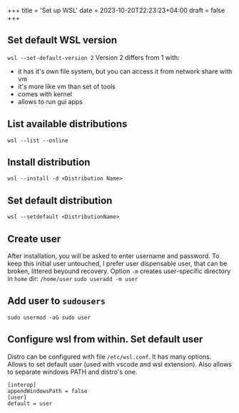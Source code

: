+++
title = 'Set up WSL'
date = 2023-10-20T22:23:23+04:00
draft = false
+++

## Set default WSL version
`wsl --set-default-version 2`
Version 2 differs from 1 with:
- it has it's own file system, but you can access it from network share with vm
- it's more like vm than set of tools
- comes with kernel
- allows to run gui apps


## List available distributions
`wsl --list --online`

## Install distribution
`wsl --install -d <Distribution Name>`

## Set default distribution
`wsl --setdefault <DistributionName>`

## Create user
After installation, you will be asked to enter username and password.
To keep this initial user untouched, I prefer user dispensable user, that can be broken, littered beyound recovery.
Option `-m` creates user-specific directory in `home` dir: `/home/user`
`sudo useradd -m user`

## Add user to `sudousers`
`sudo usermod -aG sudo user`

## Configure wsl from within. Set default user
Distro can be configured with file `/etc/wsl.conf`. It has many options. Allows to set default user (used with vscode and wsl extension). Also allows to separate windows PATH and distro's one.
```
[interop]
appendWindowsPath = false
[user]
default = user
```

